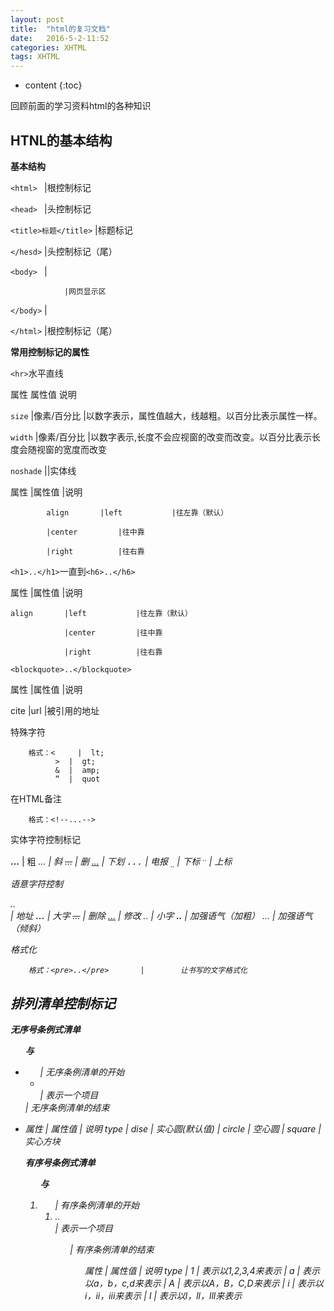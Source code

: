 ```yaml
---
layout: post
title:  "html的复习文档"
date:   2016-5-2-11:52
categories: XHTML
tags: XHTML
---
```


* content
{:toc}

回顾前面的学习资料html的各种知识




## HTNL的基本结构

**基本结构**

`<html>	`		|根控制标记

`<head>	`		|头控制标记

`<title>标题</title>`       |标题标记

`</hesd>`			|头控制标记（尾）

`<body>	`		|

				|网页显示区
				
`</body>`			|

`</html>`			|根控制标记（尾）


**常用控制标记的属性**

`<hr>`水平直线

属性		属性值			说明

`size`		|像素/百分比		|以数字表示，属性值越大，线越粗。以百分比表示属性一样。

`width`		|像素/百分比		|以数字表示,长度不会应视窗的改变而改变。以百分比表示长度会随视窗的宽度而改变

`noshade`		||实体线

<p>

属性		|属性值			|说明

			align		|left			|往左靠（默认）

			|center			|往中靠
			
			|right			|往右靠

`<h1>..</h1>`一直到`<h6>..</h6>`

属性		|属性值			|说明

	align		|left			|往左靠（默认）

				|center			|往中靠
			
				|right			|往右靠
			
`<blockquote>..</blockquote>`	
		
属性		|属性值			|说明

cite		|url			|被引用的地址


特殊字符

		格式：<	 |	lt;
			  >	 |	gt;
			  &	 |	amp;
			  “	 |	quot

在HTML备注

		格式：<!--...-->

实体字符控制标记

<b>...</b>	|	粗
<i>...<i>	|	斜
<s>...</s>	|	删
<u>...</u>	|	下划
<tt>...</tt>	|	电报
<sub>..</sub>	|	下标
<sup>..</sup>	|	上标

语意字符控制

<address>..</address>	|		地址
<big>...</big>			|		大字
<del>...</del>			|		删除
<ins>...</ins>			|		修改
<samll>..</samll>		|		小字
<strong>..</strong>		|		加强语气（加粗）
<em>...</em>			|		加强语气（倾斜）

格式化

		格式：<pre>..</pre>	   |		让书写的文字格式化


## 排列清单控制标记

**无序号条例式清单<ul>与<li>**

<ul>		|	无序条例清单的开始
 <li></li>	|	表示一个项目
</ul>		|	无序条例清单的结束

<li>

属性		|	属性值			|	说明
type		|	 dise			|	 实心圆(默认值)
			|	 circle			|	 空心圆
			|	 square			|	 实心方块

**有序号条例式清单<ol>与<li>**

<ol>			|	有序条例清单的开始
 <li>..</li>	|	表示一个项目
<ol>			|	有序条例清单的结束

<ol>

属性		|	属性值			|	说明
type		|	 1				|	 表示以1,2,3,4来表示
			|	 a				|	 表示以a，b，c,d来表示
			|	 A				|	 表示以A，B，C,D来表示
			|	 i				|	 表示以i，ii，iii来表示
			|	 l				|	 表示以l，ll，lll来表示



